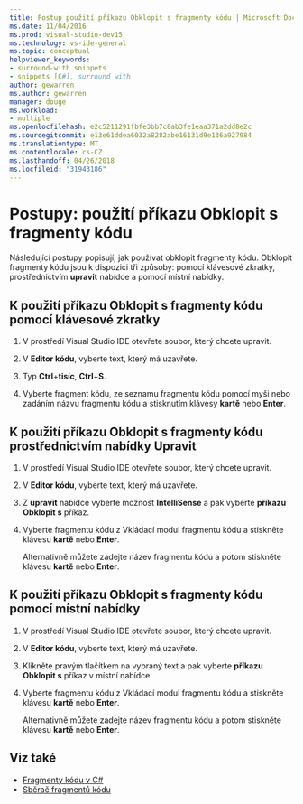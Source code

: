 ```yaml
---
title: Postup použití příkazu Obklopit s fragmenty kódu | Microsoft Docs
ms.date: 11/04/2016
ms.prod: visual-studio-dev15
ms.technology: vs-ide-general
ms.topic: conceptual
helpviewer_keywords:
- surround-with snippets
- snippets [C#], surround with
author: gewarren
ms.author: gewarren
manager: douge
ms.workload:
- multiple
ms.openlocfilehash: e2c5211291fbfe3bb7c8ab3fe1eaa371a2dd8e2c
ms.sourcegitcommit: e13e61ddea6032a8282abe16131d9e136a927984
ms.translationtype: MT
ms.contentlocale: cs-CZ
ms.lasthandoff: 04/26/2018
ms.locfileid: "31943186"
---
```

# <a name="how-to-use-surround-with-code-snippets"></a>Postupy: použití příkazu Obklopit s fragmenty kódu

Následující postupy popisují, jak používat obklopit fragmenty kódu. Obklopit fragmenty kódu jsou k dispozici tři způsoby: pomocí klávesové zkratky, prostřednictvím **upravit** nabídce a pomocí místní nabídky.

## <a name="to-use-surround-with-code-snippets-through-keyboard-shortcut"></a>K použití příkazu Obklopit s fragmenty kódu pomocí klávesové zkratky

1. V prostředí Visual Studio IDE otevřete soubor, který chcete upravit.

1. V **Editor kódu**, vyberte text, který má uzavřete.

1. Typ **Ctrl**+**tisíc**, **Ctrl**+**S**.

1. Vyberte fragment kódu, ze seznamu fragmentu kódu pomocí myši nebo zadáním názvu fragmentu kódu a stisknutím klávesy **kartě** nebo **Enter**.

## <a name="to-use-surround-with-code-snippets-through-the-edit-menu"></a>K použití příkazu Obklopit s fragmenty kódu prostřednictvím nabídky Upravit

1. V prostředí Visual Studio IDE otevřete soubor, který chcete upravit.

1. V **Editor kódu**, vyberte text, který má uzavřete.

1. Z **upravit** nabídce vyberte možnost **IntelliSense** a pak vyberte **příkazu Obklopit s** příkaz.

1. Vyberte fragmentu kódu z Vkládací modul fragmentu kódu a stiskněte klávesu **kartě** nebo **Enter**.

     Alternativně můžete zadejte název fragmentu kódu a potom stiskněte klávesu **kartě** nebo **Enter**.

## <a name="to-use-surround-with-code-snippets-through-the-context-menu"></a>K použití příkazu Obklopit s fragmenty kódu pomocí místní nabídky

1. V prostředí Visual Studio IDE otevřete soubor, který chcete upravit.

1. V **Editor kódu**, vyberte text, který má uzavřete.

1. Klikněte pravým tlačítkem na vybraný text a pak vyberte **příkazu Obklopit s** příkaz v místní nabídce.

1. Vyberte fragmentu kódu z Vkládací modul fragmentu kódu a stiskněte klávesu **kartě** nebo **Enter**.

     Alternativně můžete zadejte název fragmentu kódu a potom stiskněte klávesu **kartě** nebo **Enter**.

## <a name="see-also"></a>Viz také

- [Fragmenty kódu v C#](../ide/visual-csharp-code-snippets.md)
- [Sběrač fragmentů kódu](../ide/reference/code-snippet-picker.md)